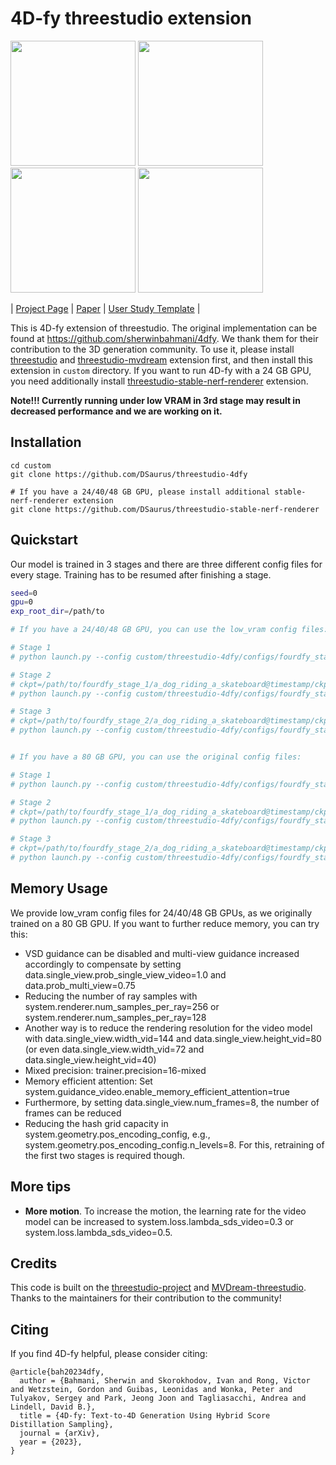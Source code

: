 # 4D-fy threestudio extension
<img src="https://github.com/DSaurus/threestudio-4dfy/assets/24589363/390d55ae-8e8d-4e06-9da6-6aebb98c431d" width="" height="200">
<img src="https://github.com/DSaurus/threestudio-4dfy/assets/24589363/9e9983a2-c5e4-4717-be4a-c22f92d8852c" width="" height="200">
<img src="https://github.com/DSaurus/threestudio-4dfy/assets/24589363/7031fe93-0b62-4d18-bc36-b3cfe4611c12" width="" height="200">
<img src="https://github.com/DSaurus/threestudio-4dfy/assets/24589363/13dd8eb8-105f-4fe9-95ad-fc2cae45e64e" width="" height="200">

| [Project Page](https://sherwinbahmani.github.io/4dfy/) | [Paper](https://arxiv.org/abs/2311.17984) | [User Study Template](https://github.com/victor-rong/video-generation-study) |

This is 4D-fy extension of threestudio. The original implementation can be found at https://github.com/sherwinbahmani/4dfy. We thank them for their contribution to the 3D generation community. To use it, please install [threestudio](https://github.com/threestudio-project/threestudio) and [threestudio-mvdream](https://github.com/DSaurus/threestudio-mvdream) extension first, and then install this extension in `custom` directory. If you want to run 4D-fy with a 24 GB GPU, you need additionally install [threestudio-stable-nerf-renderer](https://github.com/DSaurus/threestudio-stable-nerf-renderer) extension.

**Note!!! Currently running under low VRAM in 3rd stage may result in decreased performance and we are working on it.**

## Installation

```
cd custom
git clone https://github.com/DSaurus/threestudio-4dfy

# If you have a 24/40/48 GB GPU, please install additional stable-nerf-renderer extension
git clone https://github.com/DSaurus/threestudio-stable-nerf-renderer
```

## Quickstart

Our model is trained in 3 stages and there are three different config files for every stage. Training has to be resumed after finishing a stage.

```sh
seed=0
gpu=0
exp_root_dir=/path/to

# If you have a 24/40/48 GB GPU, you can use the low_vram config files:

# Stage 1
# python launch.py --config custom/threestudio-4dfy/configs/fourdfy_stage_1_low_vram.yaml --train --gpu $gpu exp_root_dir=$exp_root_dir seed=$seed system.prompt_processor.prompt="a dog riding a skateboard"

# Stage 2
# ckpt=/path/to/fourdfy_stage_1/a_dog_riding_a_skateboard@timestamp/ckpts/last.ckpt
# python launch.py --config custom/threestudio-4dfy/configs/fourdfy_stage_2_low_vram.yaml --train --gpu $gpu exp_root_dir=$exp_root_dir seed=$seed system.prompt_processor.prompt="a dog riding a skateboard" system.weights=$ckpt

# Stage 3
# ckpt=/path/to/fourdfy_stage_2/a_dog_riding_a_skateboard@timestamp/ckpts/last.ckpt
# python launch.py --config custom/threestudio-4dfy/configs/fourdfy_stage_3_low_vram.yaml --train --gpu $gpu exp_root_dir=$exp_root_dir seed=$seed system.prompt_processor.prompt="a dog riding a skateboard" system.weights=$ckpt


# If you have a 80 GB GPU, you can use the original config files:

# Stage 1
# python launch.py --config custom/threestudio-4dfy/configs/fourdfy_stage_1.yaml --train --gpu $gpu exp_root_dir=$exp_root_dir seed=$seed system.prompt_processor.prompt="a dog riding a skateboard"

# Stage 2
# ckpt=/path/to/fourdfy_stage_1/a_dog_riding_a_skateboard@timestamp/ckpts/last.ckpt
# python launch.py --config custom/threestudio-4dfy/configs/fourdfy_stage_2.yaml --train --gpu $gpu exp_root_dir=$exp_root_dir seed=$seed system.prompt_processor.prompt="a dog riding a skateboard" system.weights=$ckpt

# Stage 3
# ckpt=/path/to/fourdfy_stage_2/a_dog_riding_a_skateboard@timestamp/ckpts/last.ckpt
# python launch.py --config custom/threestudio-4dfy/configs/fourdfy_stage_3.yaml --train --gpu $gpu exp_root_dir=$exp_root_dir seed=$seed system.prompt_processor.prompt="a dog riding a skateboard" system.weights=$ckpt
```

## Memory Usage
We provide low_vram config files for 24/40/48 GB GPUs, as we originally trained on a 80 GB GPU. If you want to further reduce memory, you can try this:
- VSD guidance can be disabled and multi-view guidance increased accordingly to compensate by setting data.single_view.prob_single_view_video=1.0 and data.prob_multi_view=0.75
- Reducing the number of ray samples with system.renderer.num_samples_per_ray=256 or system.renderer.num_samples_per_ray=128
- Another way is to reduce the rendering resolution for the video model with data.single_view.width_vid=144 and data.single_view.height_vid=80 (or even data.single_view.width_vid=72 and data.single_view.height_vid=40)
- Mixed precision: trainer.precision=16-mixed
- Memory efficient attention: Set system.guidance_video.enable_memory_efficient_attention=true
- Furthermore, by setting data.single_view.num_frames=8, the number of frames can be reduced
- Reducing the hash grid capacity in system.geometry.pos_encoding_config, e.g., system.geometry.pos_encoding_config.n_levels=8. For this, retraining of the first two stages is required though.

## More tips
- **More motion**. To increase the motion, the learning rate for the video model can be increased to system.loss.lambda_sds_video=0.3 or system.loss.lambda_sds_video=0.5.

## Credits

This code is built on the [threestudio-project](https://github.com/threestudio-project/threestudio) and [MVDream-threestudio](https://github.com/bytedance/MVDream-threestudio). Thanks to the maintainers for their contribution to the community!

## Citing

If you find 4D-fy helpful, please consider citing:

```
@article{bah20234dfy,
  author = {Bahmani, Sherwin and Skorokhodov, Ivan and Rong, Victor and Wetzstein, Gordon and Guibas, Leonidas and Wonka, Peter and Tulyakov, Sergey and Park, Jeong Joon and Tagliasacchi, Andrea and Lindell, David B.},
  title = {4D-fy: Text-to-4D Generation Using Hybrid Score Distillation Sampling},
  journal = {arXiv},
  year = {2023},
}
```
